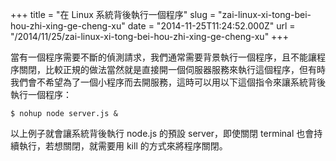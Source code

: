 +++
title = "在 Linux 系統背後執行一個程序"
slug = "zai-linux-xi-tong-bei-hou-zhi-xing-ge-cheng-xu"
date = "2014-11-25T11:24:52.000Z"
url = "/2014/11/25/zai-linux-xi-tong-bei-hou-zhi-xing-ge-cheng-xu"
+++

當有一個程序需要不斷的偵測請求，我們通常需要背景執行一個程序，且不能讓程序關閉，比較正規的做法當然就是直接開一個伺服器服務來執行這個程序，但有時我們會不希望為了一個小程序而去開服務，這時可以用以下這個指令來讓系統背後執行一個程序：

```
$ nohup node server.js &
```

以上例子就會讓系統背後執行 node.js 的預設 server，即使關閉 terminal 也會持續執行，若想關閉，就需要用 kill 的方式來將程序關閉。